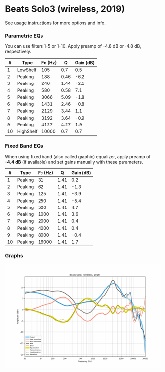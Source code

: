# Beats Solo3 (wireless, 2019)
See [usage instructions](https://github.com/jaakkopasanen/AutoEq#usage) for more options and info.

### Parametric EQs
You can use filters 1-5 or 1-10. Apply preamp of -4.8 dB or -4.8 dB, respectively.

|   # | Type      |   Fc (Hz) |    Q |   Gain (dB) |
|-----|-----------|-----------|------|-------------|
|   1 | LowShelf  |       105 | 0.7  |         0.5 |
|   2 | Peaking   |       188 | 0.46 |        -6.2 |
|   3 | Peaking   |       246 | 1.44 |        -2.1 |
|   4 | Peaking   |       580 | 0.58 |         7.1 |
|   5 | Peaking   |      3066 | 5.09 |        -1.8 |
|   6 | Peaking   |      1431 | 2.46 |        -0.8 |
|   7 | Peaking   |      2129 | 3.44 |         1.1 |
|   8 | Peaking   |      3192 | 3.64 |        -0.9 |
|   9 | Peaking   |      4127 | 4.27 |         1.9 |
|  10 | HighShelf |     10000 | 0.7  |         0.7 |

### Fixed Band EQs
When using fixed band (also called graphic) equalizer, apply preamp of **-4.4 dB** (if available) and set gains manually with these parameters.

|   # | Type    |   Fc (Hz) |    Q |   Gain (dB) |
|-----|---------|-----------|------|-------------|
|   1 | Peaking |        31 | 1.41 |         0.2 |
|   2 | Peaking |        62 | 1.41 |        -1.3 |
|   3 | Peaking |       125 | 1.41 |        -3.9 |
|   4 | Peaking |       250 | 1.41 |        -5.4 |
|   5 | Peaking |       500 | 1.41 |         4.7 |
|   6 | Peaking |      1000 | 1.41 |         3.6 |
|   7 | Peaking |      2000 | 1.41 |         0.4 |
|   8 | Peaking |      4000 | 1.41 |         0.4 |
|   9 | Peaking |      8000 | 1.41 |        -0.4 |
|  10 | Peaking |     16000 | 1.41 |         1.7 |

### Graphs
![](./Beats%20Solo3%20(wireless,%202019).png)
